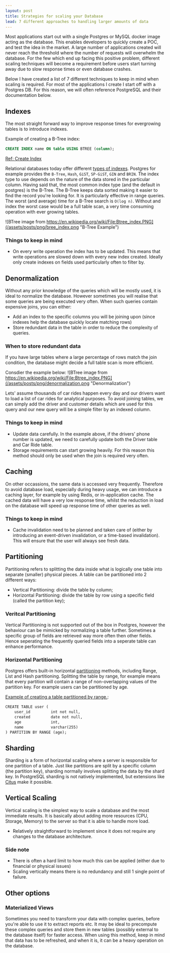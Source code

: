 ```yaml
---
layout: post
title: Strategies for scaling your Database
lead: 7 different approaches to handling larger amounts of data
---
```


Most applications start out with a single Postgres or MySQL docker image acting as the database. This enables developers to quickly
create a POC, and test the idea in the market. A large number of applications created will never reach the threshold where the number of
requests will overwhelm the database. For the few which end up facing this positive problem, different scaling techniques will become a
requirement before users start turning away due to slow response times or even database crashes.

Below I have created a list of 7 different techniques to keep in mind when scaling is required. For most of the applications I create I
start off with a Postgres DB. For this reason, we will often reference PostgreSQL and their documentation below.

## Indexes

The most straight forward way to improve response times for evergrowing tables is to introduce indexes.

Example of creating a B-Tree index:
```sql
CREATE INDEX name ON table USING BTREE (column);
```
[Ref: Create Index](https://www.postgresql.org/docs/current/sql-createindex.html)

Relational databases today offer different [types of indexes](https://www.postgresql.org/docs/17/indexes-types.html). Postgres for example provides the `B-Tree`, `Hash`,
`GiST`, `SP-GiST`, `GIN` and `BRIN`. The index type to use depends on the nature of the data stored in the particular column. Having said that, the most common index type
(and the default in postgres) is the B-Tree. The B-Tree keeps data sorted making it easier to find the record you're looking for. It is particularly effective in range
queries. The worst (and average) time for a B-Tree search is `O(log n)`. Without and index the worst case would be a full table scan, a very time consuming operation with
ever growing tables.

![BTree image from https://en.wikipedia.org/wiki/File:Btree_index.PNG](/assets/posts/png/bree_index.png "B-Tree Example")

### Things to keep in mind

 - On every write operation the index has to be updated. This means that write operations are slowed down with every new index created. Ideally only create indexes on fields used particularly often to filter by.

## Denormalization

Without any prior knowledge of the queries which will be mostly used, it is ideal to normalize the database. However sometimes you will realise that
 some queries are being executed very often. When such queries contain expensive joins, you can either:
  - Add an index to the specific columns you will be joining upon (since indexes help the database quickly locate matching rows)
  - Store redundant data in the table in order to reduce the complexity of queries.

### When to store redundant data

If you have large tables where a large percentage of rows match the join condition, the database might decide a full table scan is more efficient.

Consdier the example below:
![BTree image from https://en.wikipedia.org/wiki/File:Btree_index.PNG](/assets/posts/png/denormalization.png "Denormalization")

Lets' assume thousands of car rides happen every day and our drivers want to load a list of car rides for analytical purposes. To avoid joining tables, we can simply add the driver and customer details which are used for this query and our new query will be a simple filter by an indexed column.

### Things to keep in mind

- Update data carefully. In the example above, if the drivers' phone number is updated, we need to carefully update both the Driver table and Car Ride table.
- Storage requirements can start growing heavily. For this reason this method should only be used when the join is required very often.

## Caching

On other occassions, the same data is accessed very frequently. Therefore to avoid database load, especially during heavy usage, we can introduce a
caching layer, for example by using Redis, or in-application cache. The cached data will have a very low response time, whilst the reduction in load on the database will speed
up response time of other queries as well.

### Things to keep in mind

- Cache invalidation need to be planned and taken care of (either by introducing an event-driven invalidation, or a time-based invalidation). This will
ensure that the user will always see fresh data.


## Partitioning

Partitioning refers to splitting the data inside what is logically one table into separate (smaller) physical pieces.
A table can be partitioned into 2 different ways:
 - Vertical Partitioning: divide the table by column;
 - Horizontal Partitioning: divide the table by row using a specific field (called the partition key);

### Veritcal Partitioning
Vertical Partitioning is not supported out of the box in Postgres, however the behaviour can be mimicked by
normalizing a table further. Sometimes a specific group of fields are retrieved way more often then other
fields. Hence seperating the frequently queried fields into a seperate table can enhance performance.

### Horizontal Partitioning

Postgres offers built-in horizontal [partitioning](https://www.postgresql.org/docs/current/ddl-partitioning.html) methods, including Range,
List and Hash partitioning. Splitting the table by range, for example means that every partition will contain a
range of non-overlapping values of the partition key. For example users can be partitioned by age.

[Example of creating a table partitioned by range.](https://www.postgresql.org/docs/current/ddl-partitioning.html#DDL-PARTITIONING-DECLARATIVE-EXAMPLE):
```
CREATE TABLE user (
    user_id         int not null,
    created         date not null,
    age             int,
    name            varchar(255)
) PARTITION BY RANGE (age);
```

## Sharding
Sharding is a form of horizontal scaling where a server is responsible for one partition of a table. Just like
partitions are split by a specific column (the partition key), sharding normally involves splitting the data by
the shard key. In PostgreSQL sharding is not natively implemented, but extensions like
[Citus](https://www.citusdata.com/getting-started/) make it possible.

## Vertical Scaling

Vertical scaling is the simplest way to scale a database and the most immediate results. It is basically about adding more resources (CPU, Storage, Memory)
to the server so that it is able to handle more load.

- Relatively straightforward to implement since it does not require any changes to the database architecture.

### Side note

- There is often a hard limit to how much this can be applied (either due to financial or physical issues)
- Scaling vertically means there is no redundancy and still 1 single point of failure.

## Other options
### Materialized Views
Sometimes you need to transform your data with complex queries, before you're able to use it to extract reports etc. It may be ideal to precompute
these complex queries and store them in new tables (possibly external to the database itself) for faster access. When using this method, keep in
mind that data has to be refreshed, and when it is, it can be a heavy operation on the database.
